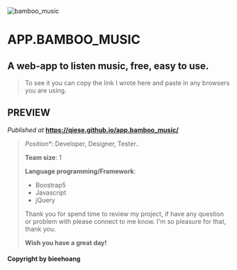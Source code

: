 ![bamboo_music](https://user-images.githubusercontent.com/99249759/197258952-90ebeb41-f520-4d9c-9b2c-5617dfab6f61.png)

>
# APP.BAMBOO_MUSIC
## A web-app to listen music, free, easy to use. 
>To see it you can copy the link I wrote here and paste in any browsers you are using.
>
## PREVIEW
_Published at_ **https://qiese.github.io/app.bamboo_music/**
>
>*Position**: Developer, Designer, Tester..
>
>**Team size**: 1
>
>**Language programming/Framework**:
>
> - Boostrap5
> - Javascript
> - jQuery
>
>Thank you for spend time to review my project, if have any question or problem with please connect to me know. I'm so pleasure for that, thank you.
>
>**Wish you have a great day!**
#### Copyright by **bieehoang**

